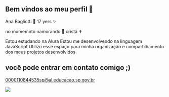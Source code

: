 ## Bem vindos ao meu perfil 💖

Ana Bagliotti 🌼
17 yers ✨

no momemnto namorando 💍
cristã ✝️


Estou estudando na Alura
Estou me desenvolvendo na linguagem JavaScript
Utilizo esse espaço para minha organização e compartilhamento dos meus projetos desenvolvidos

## você pode entrar em contato comigo ;)

0000110844535sp@al.educacao.sp.gov.br 

![](https://media1.tenor.com/m/nM-UYe2220MAAAAC/now-united-any.gif)
